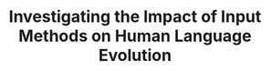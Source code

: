 ---
name: Haojian Jin
email: h7jin@ucsd.edu
photo: https://datascience.ucsd.edu/wp-content/uploads/2023/01/haojian_jin-e1682093398216.png
website: http://haojianj.in/
domain: B14
title: Investigating the Impact of Input Methods on Human Language Evolution
bio: "I'm an Assistant Professor in Halıcıoğlu Data Science Institute (HDSI) and Department of Computer Science and Engineering (affiliate) at UC San Diego. Our lab, Data Smith Lab, studies the security and privacy of data systems by researching the people who design, implement, and use these systems. I am interested in topics ranging from human-computer interaction, mobile computing, security & privacy, programming language, database, and software engineering."
description: "This project aims to investigate the relationship between input methods and the evolution of human language. Specifically, we will explore how the auto-suggestions and corrections provided by input methods can impact the vocabulary of each user. The project will focus on multiple languages, which have undergone significant changes in input methods over the past few decades.
<br>
More specifically, we will analyze the effect of input methods on the vocabulary usage of different language users. We also want to investigate whether using input methods leads to the gradual disappearance of certain words and phrases. Finally, we aim to examine input methods' impact on human language's evolution and the potential limitations it poses to human thought."
summer: "During the summer, students are expected to identify potential datasets and input methods and learn some knowledge about language evolution (e.g., <a href='https://www.pnas.org/doi/10.1073/pnas.96.14.8028'>https://www.pnas.org/doi/10.1073/pnas.96.14.8028</a>)."
oldstudent: https://nahmann.github.io/DSC180-B16/
prerequisites: Experience with writing crawlers would be a plus for students who want to participate in data collection for this project.
time: Friday 4-5PM, In-Person 📍 HDSI 138
style: I will have direct interactions with students, who are encouraged to contact me with any questions they encounter.
seats: 6
tag: Language Models
---